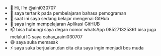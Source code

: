 - 👋 Hi, I’m @aini030707
- 👀 saya tertarik pada pembelajaran bahasa pemograman
- 🌱 saat ini saya sedang belajar mengenai GitHub
- 💞️ saya ingin mempelajaran Aplikasi GitHUB
- 📫 bisa hubungi saya degan nomor whatsApp 085271325361 bisa juga melalui IG saya cahay_aaini030707
- 😄 saya suka memasak
- ⚡ saya suka berjualan,dan cita cita saya ingin menjadi bos muda

<!---
aini030707/aini030707 is a ✨ special ✨ repository because its `README.md` (this file) appears on your GitHub profile.
You can click the Preview link to take a look at your changes.
--->
